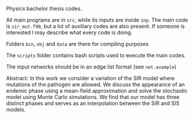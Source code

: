 Physics bachelor thesis codes.

All main programs are in `src`, while its inputs are inside `inp`.
The main code is `sir_mut.f90`, but a lot of auxiliary codes are also present.
If someone is interested I may describe what every code is doing.

Folders `bin`, `obj` and `data` are there for compiling purposes

The `scripts` folder contains bash scripts used to execute the main codes.

The input networks should be in an edge list format (see `net.example`)

Abstract:
In this work we consider a variation of the SIR model where mutations of the pathogen are allowed.
We discuss the appearance of an endemic phase using a mean-field approximation and solve the stochastic model using Monte Carlo simulations.
We find that our model has three distinct phases and serves as an interpolation between the SIR and SIS models.



